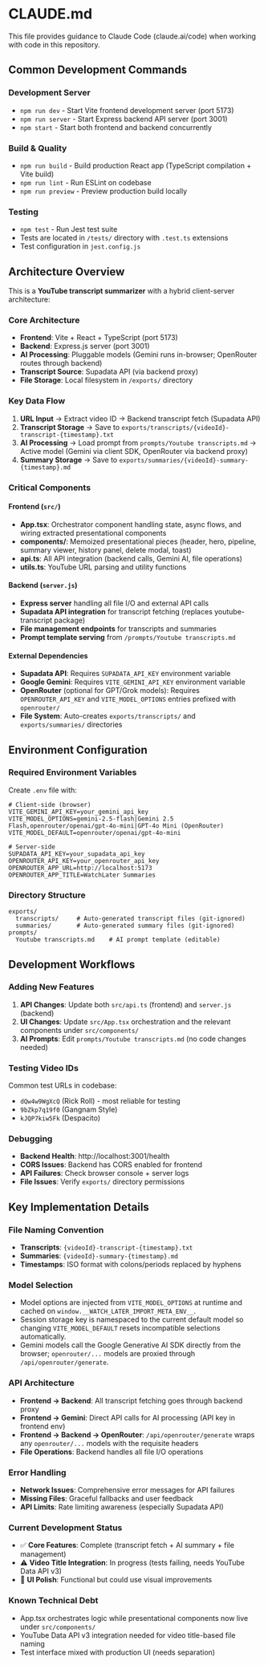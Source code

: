 # CLAUDE.md

This file provides guidance to Claude Code (claude.ai/code) when working with code in this repository.

## Common Development Commands

### Development Server
- `npm run dev` - Start Vite frontend development server (port 5173)
- `npm run server` - Start Express backend API server (port 3001)
- `npm start` - Start both frontend and backend concurrently

### Build & Quality
- `npm run build` - Build production React app (TypeScript compilation + Vite build)
- `npm run lint` - Run ESLint on codebase
- `npm run preview` - Preview production build locally

### Testing
- `npm test` - Run Jest test suite
- Tests are located in `/tests/` directory with `.test.ts` extensions
- Test configuration in `jest.config.js`

## Architecture Overview

This is a **YouTube transcript summarizer** with a hybrid client-server architecture:

### Core Architecture
- **Frontend**: Vite + React + TypeScript (port 5173)
- **Backend**: Express.js server (port 3001) 
- **AI Processing**: Pluggable models (Gemini runs in-browser; OpenRouter routes through backend)
- **Transcript Source**: Supadata API (via backend proxy)
- **File Storage**: Local filesystem in `/exports/` directory

### Key Data Flow
1. **URL Input** → Extract video ID → Backend transcript fetch (Supadata API)
2. **Transcript Storage** → Save to `exports/transcripts/{videoId}-transcript-{timestamp}.txt`
3. **AI Processing** → Load prompt from `prompts/Youtube transcripts.md` → Active model (Gemini via client SDK, OpenRouter via backend proxy)
4. **Summary Storage** → Save to `exports/summaries/{videoId}-summary-{timestamp}.md`

### Critical Components

#### Frontend (`src/`)
- **App.tsx**: Orchestrator component handling state, async flows, and wiring extracted presentational components
- **components/**: Memoized presentational pieces (header, hero, pipeline, summary viewer, history panel, delete modal, toast)
- **api.ts**: All API integration (backend calls, Gemini AI, file operations)
- **utils.ts**: YouTube URL parsing and utility functions

#### Backend (`server.js`)
- **Express server** handling all file I/O and external API calls
- **Supadata API integration** for transcript fetching (replaces youtube-transcript package)
- **File management endpoints** for transcripts and summaries
- **Prompt template serving** from `/prompts/Youtube transcripts.md`

#### External Dependencies
- **Supadata API**: Requires `SUPADATA_API_KEY` environment variable
- **Google Gemini**: Requires `VITE_GEMINI_API_KEY` environment variable
- **OpenRouter** (optional for GPT/Grok models): Requires `OPENROUTER_API_KEY` and `VITE_MODEL_OPTIONS` entries prefixed with `openrouter/`
- **File System**: Auto-creates `exports/transcripts/` and `exports/summaries/` directories

## Environment Configuration

### Required Environment Variables
Create `.env` file with:
```
# Client-side (browser)
VITE_GEMINI_API_KEY=your_gemini_api_key
VITE_MODEL_OPTIONS=gemini-2.5-flash|Gemini 2.5 Flash,openrouter/openai/gpt-4o-mini|GPT-4o Mini (OpenRouter)
VITE_MODEL_DEFAULT=openrouter/openai/gpt-4o-mini

# Server-side
SUPADATA_API_KEY=your_supadata_api_key
OPENROUTER_API_KEY=your_openrouter_api_key
OPENROUTER_APP_URL=http://localhost:5173
OPENROUTER_APP_TITLE=WatchLater Summaries
```

### Directory Structure
```
exports/
  transcripts/     # Auto-generated transcript files (git-ignored)
  summaries/       # Auto-generated summary files (git-ignored)
prompts/
  Youtube transcripts.md    # AI prompt template (editable)
```

## Development Workflows

### Adding New Features
1. **API Changes**: Update both `src/api.ts` (frontend) and `server.js` (backend)
2. **UI Changes**: Update `src/App.tsx` orchestration and the relevant components under `src/components/`
3. **AI Prompts**: Edit `prompts/Youtube transcripts.md` (no code changes needed)

### Testing Video IDs
Common test URLs in codebase:
- `dQw4w9WgXcQ` (Rick Roll) - most reliable for testing
- `9bZkp7q19f0` (Gangnam Style)
- `kJQP7kiw5Fk` (Despacito)

### Debugging
- **Backend Health**: http://localhost:3001/health
- **CORS Issues**: Backend has CORS enabled for frontend
- **API Failures**: Check browser console + server logs
- **File Issues**: Verify `exports/` directory permissions

## Key Implementation Details

### File Naming Convention
- **Transcripts**: `{videoId}-transcript-{timestamp}.txt`
- **Summaries**: `{videoId}-summary-{timestamp}.md`
- **Timestamps**: ISO format with colons/periods replaced by hyphens

### Model Selection
- Model options are injected from `VITE_MODEL_OPTIONS` at runtime and cached on `window.__WATCH_LATER_IMPORT_META_ENV__`.
- Session storage key is namespaced to the current default model so changing `VITE_MODEL_DEFAULT` resets incompatible selections automatically.
- Gemini models call the Google Generative AI SDK directly from the browser; `openrouter/...` models are proxied through `/api/openrouter/generate`.

### API Architecture
- **Frontend → Backend**: All transcript fetching goes through backend proxy
- **Frontend → Gemini**: Direct API calls for AI processing (API key in frontend env)
- **Frontend → Backend → OpenRouter**: `/api/openrouter/generate` wraps any `openrouter/...` models with the requisite headers
- **File Operations**: Backend handles all file I/O operations

### Error Handling
- **Network Issues**: Comprehensive error messages for API failures
- **Missing Files**: Graceful fallbacks and user feedback
- **API Limits**: Rate limiting awareness (especially Supadata API)

### Current Development Status
- ✅ **Core Features**: Complete (transcript fetch + AI summary + file management)
- ⚠️ **Video Title Integration**: In progress (tests failing, needs YouTube Data API v3)
- 🔄 **UI Polish**: Functional but could use visual improvements

### Known Technical Debt
- App.tsx orchestrates logic while presentational components now live under `src/components/`
- YouTube Data API v3 integration needed for video title-based file naming
- Test interface mixed with production UI (needs separation)
